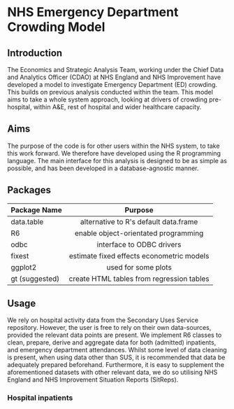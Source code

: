 # NHS Emergency Department Crowding Model

## Introduction
The Economics and Strategic Analysis Team, working under the Chief Data and Analytics Officer (CDAO) at NHS England and NHS Improvement have developed a model to investigate Emergency Department (ED) crowding. This builds on previous analysis conducted within the team. This model aims to take a whole system approach, looking at drivers of crowding pre-hospital, within A&E, rest of hospital and wider healthcare capacity. 

## Aims
The purpose of the code is for other users within the NHS system, to take this work forward. We therefore have developed using the R programming language. The main interface for this analysis is designed to be as simple as possible, and has been developed in a database-agnostic manner. 

## Packages
| Package Name  | Purpose                                   |
| ------------- |:----------------------------------------: |
| data.table    | alternative to R's default data.frame     |
| R6            | enable object-orientated programming      |
| odbc          | interface to ODBC drivers                 |
| fixest        | estimate fixed effects econometric models |
| ggplot2       | used for some plots                       |
| gt (suggested)| create HTML tables from regression tables |

## Usage
We rely on hospital activity data from the Secondary Uses Service repository. However, the user is free to rely on their own data-sources, provided the relevant data points are present. We implement R6 classes to clean, prepare, derive and aggregate data for both (admitted) inpatients, and emergency department attendances. Whilst some level of data cleaning is present, when using data other than SUS, it is recommended that data be adequately prepared beforehand. Furthermore, it is easy to supplement the aforementioned datasets with other relevant data, we do so utilising NHS England and NHS Improvement Situation Reports (SitReps).

### Hospital inpatients


